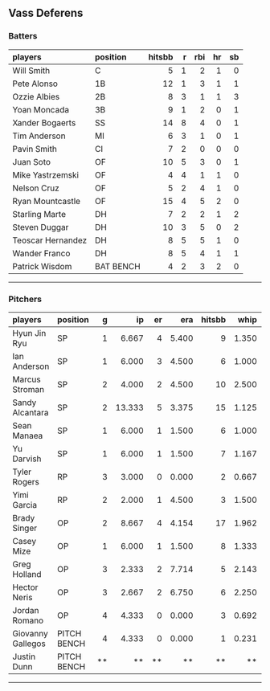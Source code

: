 ## Vass Deferens

### Batters

 
|players           |position  | hitsbb|  r| rbi| hr| sb| 
|:-----------------|:---------|------:|--:|---:|--:|--:| 
|Will Smith        |C         |      5|  1|   2|  1|  0| 
|Pete Alonso       |1B        |     12|  1|   3|  1|  1| 
|Ozzie Albies      |2B        |      8|  3|   1|  1|  3| 
|Yoan Moncada      |3B        |      9|  1|   2|  0|  1| 
|Xander Bogaerts   |SS        |     14|  8|   4|  0|  1| 
|Tim Anderson      |MI        |      6|  3|   1|  0|  1| 
|Pavin Smith       |CI        |      7|  2|   0|  0|  0| 
|Juan Soto         |OF        |     10|  5|   3|  0|  1| 
|Mike Yastrzemski  |OF        |      4|  4|   1|  1|  0| 
|Nelson Cruz       |OF        |      5|  2|   4|  1|  0| 
|Ryan Mountcastle  |OF        |     15|  4|   5|  2|  0| 
|Starling Marte    |DH        |      7|  2|   2|  1|  2| 
|Steven Duggar     |DH        |     10|  3|   5|  0|  2| 
|Teoscar Hernandez |DH        |      8|  5|   5|  1|  0| 
|Wander Franco     |DH        |      8|  5|   4|  1|  1| 
|Patrick Wisdom    |BAT BENCH |      4|  2|   3|  2|  0| 


* * *

### Pitchers

 
|players           |position    |  g|     ip| er|   era| hitsbb|  whip| so|  w| sv| 
|:-----------------|:-----------|--:|------:|--:|-----:|------:|-----:|--:|--:|--:| 
|Hyun Jin Ryu      |SP          |  1|  6.667|  4| 5.400|      9| 1.350|  3|  1|  0| 
|Ian Anderson      |SP          |  1|  6.000|  3| 4.500|      6| 1.000|  9|  0|  0| 
|Marcus Stroman    |SP          |  2|  4.000|  2| 4.500|     10| 2.500|  3|  0|  0| 
|Sandy Alcantara   |SP          |  2| 13.333|  5| 3.375|     15| 1.125|  6|  0|  0| 
|Sean Manaea       |SP          |  1|  6.000|  1| 1.500|      6| 1.000|  7|  0|  0| 
|Yu Darvish        |SP          |  1|  6.000|  1| 1.500|      7| 1.167|  7|  0|  0| 
|Tyler Rogers      |RP          |  3|  3.000|  0| 0.000|      2| 0.667|  3|  0|  0| 
|Yimi Garcia       |RP          |  2|  2.000|  1| 4.500|      3| 1.500|  4|  0|  1| 
|Brady Singer      |OP          |  2|  8.667|  4| 4.154|     17| 1.962| 10|  0|  0| 
|Casey Mize        |OP          |  1|  6.000|  1| 1.500|      8| 1.333|  5|  1|  0| 
|Greg Holland      |OP          |  3|  2.333|  2| 7.714|      5| 2.143|  3|  0|  1| 
|Hector Neris      |OP          |  3|  2.667|  2| 6.750|      6| 2.250|  2|  0|  1| 
|Jordan Romano     |OP          |  4|  4.333|  0| 0.000|      3| 0.692|  5|  0|  3| 
|Giovanny Gallegos |PITCH BENCH |  4|  4.333|  0| 0.000|      1| 0.231|  4|  1|  0| 
|Justin Dunn       |PITCH BENCH | **|     **| **|    **|     **|    **| **| **| **| 


* * *


